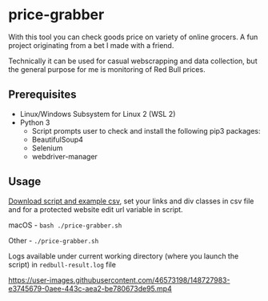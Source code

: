 # price-grabber
With this tool you can check goods price on variety of online grocers. A fun project originating from a bet I made with a friend.

Technically it can be used for casual webscrapping and data collection, but the general purpose for me is monitoring of Red Bull prices.

## Prerequisites
- Linux/Windows Subsystem for Linux 2 (WSL 2)
- Python 3
  - Script prompts user to check and install the following pip3 packages:
  - BeautifulSoup4
  - Selenium
  - webdriver-manager
## Usage
[Download script and example csv](https://github.com/vazome/price-grabber/tree/main/script), set your links and div classes in csv file and for a protected website edit url variable in script.

macOS - `bash ./price-grabber.sh`

Other - `./price-grabber.sh`

Logs available under current working directory (where you launch the script) in `redbull-result.log` file

https://user-images.githubusercontent.com/46573198/148727983-e3745679-0aee-443c-aea2-be780673de95.mp4
